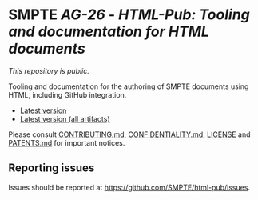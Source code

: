 # SMPTE _AG-26_ - _HTML-Pub: Tooling and documentation for HTML documents_

_This repository is public._

Tooling and documentation for the authoring of SMPTE documents using HTML,
including GitHub integration.

* [Latest version](https://doc.smpte-doc.org/html-pub/main/)
* [Latest version (all artifacts)](https://doc.smpte-doc.org/html-pub/main/pub-artifacts.html)

Please consult [CONTRIBUTING.md](./CONTRIBUTING.md), [CONFIDENTIALITY.md](./CONFIDENTIALITY.md), [LICENSE](./LICENSE) and
[PATENTS.md](./PATENTS.md) for important notices.

## Reporting issues

Issues should be reported at <https://github.com/SMPTE/html-pub/issues>.